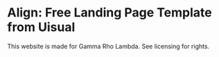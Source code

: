 # Align: Free Landing Page Template from Uisual

This website is made for Gamma Rho Lambda. See licensing for rights.
